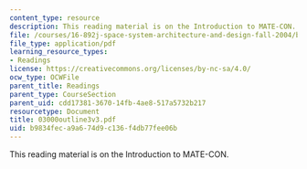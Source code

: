 ```yaml
---
content_type: resource
description: This reading material is on the Introduction to MATE-CON.
file: /courses/16-892j-space-system-architecture-and-design-fall-2004/b9834feca9a674d9c136f4db77fee06b_03000outline3v3.pdf
file_type: application/pdf
learning_resource_types:
- Readings
license: https://creativecommons.org/licenses/by-nc-sa/4.0/
ocw_type: OCWFile
parent_title: Readings
parent_type: CourseSection
parent_uid: cdd17381-3670-14fb-4ae8-517a5732b217
resourcetype: Document
title: 03000outline3v3.pdf
uid: b9834fec-a9a6-74d9-c136-f4db77fee06b
---
```

This reading material is on the Introduction to MATE-CON.